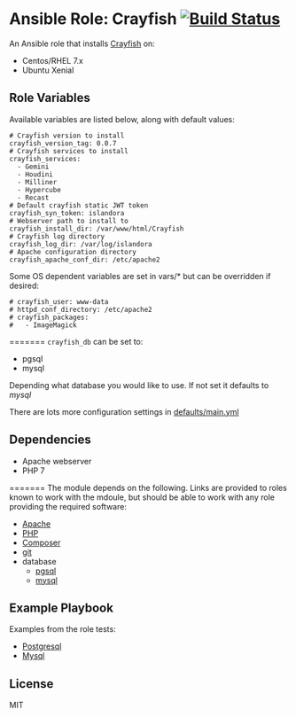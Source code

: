 # Ansible Role: Crayfish [![Build Status](https://travis-ci.org/Islandora-Devops/ansible-role-crayfish.svg?branch=main)](https://travis-ci.org/Islandora-Devops/ansible-role-crayfish)

An Ansible role that installs [Crayfish](https://github.com/Islandora-CLAW/Crayfish) on:

* Centos/RHEL 7.x
* Ubuntu Xenial

## Role Variables

Available variables are listed below, along with default values:

```
# Crayfish version to install
crayfish_version_tag: 0.0.7
# Crayfish services to install
crayfish_services:
  - Gemini
  - Houdini
  - Milliner
  - Hypercube
  - Recast
# Default crayfish static JWT token
crayfish_syn_token: islandora
# Webserver path to install to
crayfish_install_dir: /var/www/html/Crayfish
# Crayfish log directory
crayfish_log_dir: /var/log/islandora
# Apache configuration directory
crayfish_apache_conf_dir: /etc/apache2
```
Some OS dependent variables are set in vars/* but can be overridden if desired:

```
# crayfish_user: www-data
# httpd_conf_directory: /etc/apache2
# crayfish_packages:
#   - ImageMagick
```
=======
`crayfish_db` can be set to: 
 - pgsql 
 - mysql

 Depending what database you would like to use. If not set it defaults to _mysql_

There are lots more configuration settings in [defaults/main.yml](defaults/main.yml)

## Dependencies

* Apache webserver
* PHP 7

=======
The module depends on the following. Links are provided to roles known to work with the mdoule, but should be able to work with any role providing the required software:
* [Apache](https://galaxy.ansible.com/geerlingguy/apache/)
* [PHP](https://galaxy.ansible.com/geerlingguy/php/)
* [Composer](https://galaxy.ansible.com/geerlingguy/composer/)
* [git](https://galaxy.ansible.com/geerlingguy/git/)
* database
  - [pgsql](https://galaxy.ansible.com/geerlingguy/postgresql/)
  - [mysql](https://galaxy.ansible.com/geerlingguy/mysql/)
  
## Example Playbook

Examples from the role tests: 
* [Postgresql](tests/pgsql.yml)
* [Mysql](tests/mysql.yml)

## License

MIT
